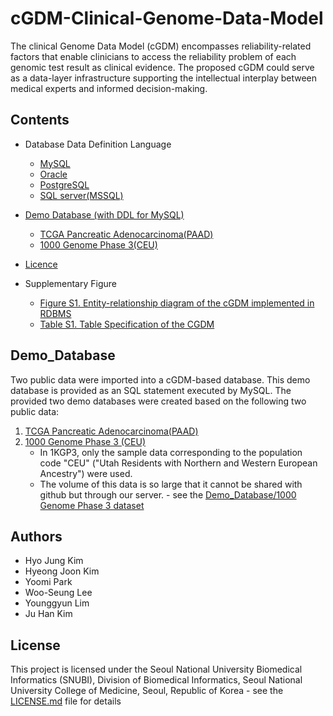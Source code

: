 # **cGDM-Clinical-Genome-Data-Model**

The clinical Genome Data Model (cGDM) encompasses reliability-related factors that enable clinicians to access the reliability problem of each genomic test result as clinical evidence. 
The proposed cGDM could serve as a data-layer infrastructure supporting the intellectual interplay between medical experts and informed decision-making. 

## Contents

- Database Data Definition Language
	- [MySQL](https://github.com/SNUBI-HyojungKim/cGDM-Clinical-Genome-Data-Model/blob/master/MySQL)
    - [Oracle](https://github.com/SNUBI-HyojungKim/cGDM-Clinical-Genome-Data-Model/tree/master/Oracle)
	- [PostgreSQL](https://github.com/SNUBI-HyojungKim/cGDM-Clinical-Genome-Data-Model/tree/master/PostgreSQL)
	- [SQL server(MSSQL)](https://github.com/SNUBI-HyojungKim/cGDM-Clinical-Genome-Data-Model/tree/master/MSSQL)
    
    
- [Demo Database (with DDL for MySQL)](https://github.com/SNUBI-HyojungKim/cGDM-Clinical-Genome-Data-Model#Demo_Database)
	- [TCGA Pancreatic Adenocarcinoma(PAAD)](https://github.com/SNUBI-HyojungKim/cGDM-Clinical-Genome-Data-Model/tree/master/Demo_Database)
    - [1000 Genome Phase 3(CEU)](https://github.com/SNUBI-HyojungKim/cGDM-Clinical-Genome-Data-Model/tree/master/Demo_Database)

- [Licence](https://github.com/SNUBI-HyojungKim/cGDM-Clinical-Genome-Data-Model#License)
- Supplementary Figure
	- [Figure S1. Entity-relationship diagram of the cGDM implemented in RDBMS](https://github.com/SNUBI-HyojungKim/cGDM-Clinical-Genome-Data-Model/blob/master/Supplementary%20Figure%20S1.%20Entity-relationship%20diagram%20of%20the%20cGDM%20implemented%20in%20RDBMS.pdf)
    - [Table S1. Table Specification of the CGDM](https://github.com/SNUBI-HyojungKim/cGDM-Clinical-Genome-Data-Model/blob/master/Supplementary%20Table%20S1.%20Table%20Specification%20of%20the%20CGDM.xlsx)

## Demo_Database
Two public data were imported into a cGDM-based database. This demo database is provided as an SQL statement executed by MySQL.
The provided two demo databases were created based on the following two public data:
1. [TCGA Pancreatic Adenocarcinoma(PAAD)](https://portal.gdc.cancer.gov/projects/TCGA-PAAD)
2. [1000 Genome Phase 3 (CEU)](https://www.internationalgenome.org/category/phase-3/)
	- In 1KGP3, only the sample data corresponding to the population code "CEU" ("Utah Residents with Northern and Western European Ancestry") were used.
    - The volume of this data is so large that it cannot be shared with github but through our server. - see the [Demo_Database/1000 Genome Phase 3 dataset](http://cipher.snubi.org:8800/github/cGDM_1KGP3_test_Dump.sql)
    

## Authors

* Hyo Jung Kim
* Hyeong Joon Kim
* Yoomi Park
* Woo-Seung Lee
* Younggyun Lim
* Ju Han Kim


## License

This project is licensed under the Seoul National University Biomedical Informatics (SNUBI), Division of Biomedical Informatics, Seoul National University College of Medicine, Seoul, Republic of Korea - see the [LICENSE.md](LICENSE.md) file for details

